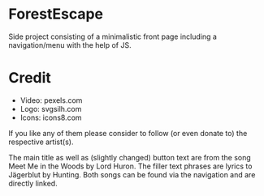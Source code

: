 # ForestEscape
Side project consisting of a minimalistic front page including a navigation/menu with the help of JS.


# Credit

- Video: pexels.com 
- Logo: svgsilh.com
- Icons: icons8.com

If you like any of them please consider to follow (or even donate to) the respective artist(s).

The main title as well as (slightly changed) button text are from the song Meet Me in the Woods by Lord Huron. 
The filler text phrases are lyrics to Jägerblut by Hunting. Both songs can be found via the navigation and are directly linked.
